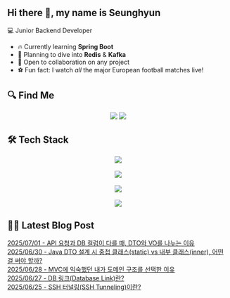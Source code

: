 

## Hi there 👋, my name is Seunghyun

💻 Junior Backend Developer

- 🔥 Currently learning **Spring Boot**
- 🌊 Planning to dive into **Redis** & **Kafka**
- 🤝 Open to collaboration on any project
- ⚽ Fun fact: I watch *all* the major European football matches live!

## 🔍 Find Me

<p align="center">
  <a href="https://cojoop.tistory.com"><img src="https://img.shields.io/badge/Tech Blog-000000?style=for-the-badge&logo=tistory&logoColor=white&link=https://winn-dev.tistory.com/"/></a>
  <a href="mailto:tmdgus8779@gmail.com"><img src="https://img.shields.io/badge/Gmail-d14836?style=for-the-badge&logo=Gmail&logoColor=white&link=mailto:tmdgus8779@gmail.com"/></a>
</p>

## 🛠️ Tech Stack

<div align="center">
  <img src="https://go-skill-icons.vercel.app/api/icons?i=html,css,bootstrap,js,jquery" />
</div>
&nbsp;
<div align="center">
  <img src="https://go-skill-icons.vercel.app/api/icons?i=py,java,flask,spring,mysql,oracle" />
</div>
&nbsp;
<div align="center">
  <img src="https://skillicons.dev/icons?i=docker,git,github,ubuntu" />
</div>
&nbsp;
<div align="center">
  <img src="https://go-skill-icons.vercel.app/api/icons?i=dbeaver,eclipse,idea,vscode,vim" />
</div>

## ✍🏻 Latest Blog Post

[2025/07/01 - API 요청과 DB 컬럼이 다를 때, DTO와 VO를 나누는 이유](https://cojoop.tistory.com/entry/API-%EC%9A%94%EC%B2%AD%EA%B3%BC-DB-%EC%BB%AC%EB%9F%BC%EC%9D%B4-%EB%8B%A4%EB%A5%BC-%EB%95%8C-DTO%EC%99%80-VO%EB%A5%BC-%EB%82%98%EB%88%84%EB%8A%94-%EC%9D%B4%EC%9C%A0) <br/>
[2025/06/30 - Java DTO 설계 시 중첩 클래스(static) vs 내부 클래스(inner), 어떤 걸 써야 할까?](https://cojoop.tistory.com/entry/Java-DTO-%EC%84%A4%EA%B3%84-%EC%8B%9C-%EC%A4%91%EC%B2%A9-%ED%81%B4%EB%9E%98%EC%8A%A4static-vs-%EB%82%B4%EB%B6%80-%ED%81%B4%EB%9E%98%EC%8A%A4inner-%EC%96%B4%EB%96%A4-%EA%B1%B8-%EC%8D%A8%EC%95%BC-%ED%95%A0%EA%B9%8C) <br/>
[2025/06/28 - MVC에 익숙했던 내가 도메인 구조를 선택한 이유](https://cojoop.tistory.com/entry/MVC%EC%97%90-%EC%9D%B5%EC%88%99%ED%96%88%EB%8D%98-%EB%82%B4%EA%B0%80-%EB%8F%84%EB%A9%94%EC%9D%B8-%EA%B5%AC%EC%A1%B0%EB%A5%BC-%EC%84%A0%ED%83%9D%ED%95%9C-%EC%9D%B4%EC%9C%A0) <br/>
[2025/06/27 - DB 링크(Database Link)란?](https://cojoop.tistory.com/entry/DB-%EB%A7%81%ED%81%ACDatabase-Link%EB%9E%80) <br/>
[2025/06/25 - SSH 터널링(SSH Tunneling)이란?](https://cojoop.tistory.com/entry/SSH-%ED%84%B0%EB%84%90%EB%A7%81SSH-Tunneling%EC%9D%B4%EB%9E%80) <br/>
